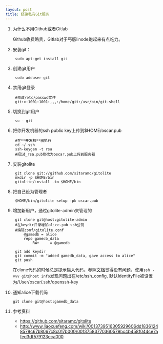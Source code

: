 ```yaml
---
layout: post
title: 搭建私有Git服务
---
```

1. 为什么不用Github或者Gitlab

	Github收费略贵，Gitlab对于丐版linode跑起来有点吃力。

2. 安装git：

		sudo apt-get install git

3. 创建git用户

		sudo adduser git
4. 禁用git登录
		
		#修改/etc/passwd文件
		git:x:1001:1001:,,,:/home/git:/usr/bin/git-shell
		
5. 切换到git用户

		su - git
		
6. 把你开发机器的ssh public key上传到$HOME/oscar.pub
		
		#在**开发机**器执行
		cd ~/.ssh
		ssh-keygen -t rsa
		#把id_rsa.pub修改为oscar.pub上传到服务器

7. 安装gitolite
	
		git clone git://github.com/sitaramc/gitolite
		mkdir -p $HOME/bin
		gitolite/install -to $HOME/bin
		
8. 把自己设为管理者
		
		$HOME/bin/gitolite setup -pk oscar.pub

9. 增加新用户，通过gitolite-admin来管理的
		
		git clone git@host:gitolite-admin
		#在keydir目录增加alice.pub ssh公钥
		#编辑conf/gitolite.conf
			@gamedb = alice
			repo gamedb_data
				RW+ 	= @gamedb

		git add keydir
		git commit -m "added gamedb_data, gave access to alice"
		git push
	在clone代码的时候总是提示输入代码，参照[文档](http://gitolite.com/gitolite/sts.html#stsapp1)觉得没有问题，使用`ssh -vvv git@host info`发现问题出在/etc/ssh_config, 默认IdentityFile被设置为/User/oscar/.ssh/openssh-key
	
10. 通知alice下载代码

		git clone git@host:gamedb_data

11. 参考资料
	
	* https://github.com/sitaramc/gitolite
	* http://www.liaoxuefeng.com/wiki/0013739516305929606dd18361248578c67b8067c8c017b000/00137583770360579bc4b458f044ce7afed3df579123eca000
	

